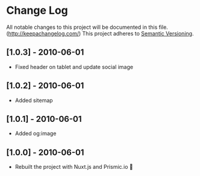 # Change Log
All notable changes to this project will be documented in this file. (http://keepachangelog.com/)
This project adheres to [Semantic Versioning](http://semver.org/).


## [1.0.3] - 2010-06-01
- Fixed header on tablet and update social image

## [1.0.2] - 2010-06-01
- Added sitemap

## [1.0.1] - 2010-06-01
- Added og:image

## [1.0.0] - 2010-06-01
- Rebuilt the project with Nuxt.js and Prismic.io 🎉